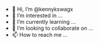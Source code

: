 - 👋 Hi, I’m @kennykswagx
- 👀 I’m interested in ...
- 🌱 I’m currently learning ...
- 💞️ I’m looking to collaborate on ...
- 📫 How to reach me ...

<!---
kennykswagx/kennykswagx is a ✨ special ✨ repository because its `README.md` (this file) appears on your GitHub profile.
You can click the Preview link to take a look at your changes.
--->
